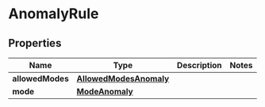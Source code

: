 # AnomalyRule

## Properties
Name | Type | Description | Notes
------------ | ------------- | ------------- | -------------
**allowedModes** | [**AllowedModesAnomaly**](AllowedModesAnomaly.md) |  | 
**mode** | [**ModeAnomaly**](ModeAnomaly.md) |  | 
